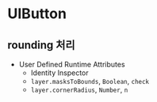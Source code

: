 # UIButton

## rounding 처리
- User Defined Runtime Attributes
  - Identity Inspector
  - `layer.masksToBounds`, `Boolean`, `check`
  - `layer.cornerRadius`, `Number`, `n`
